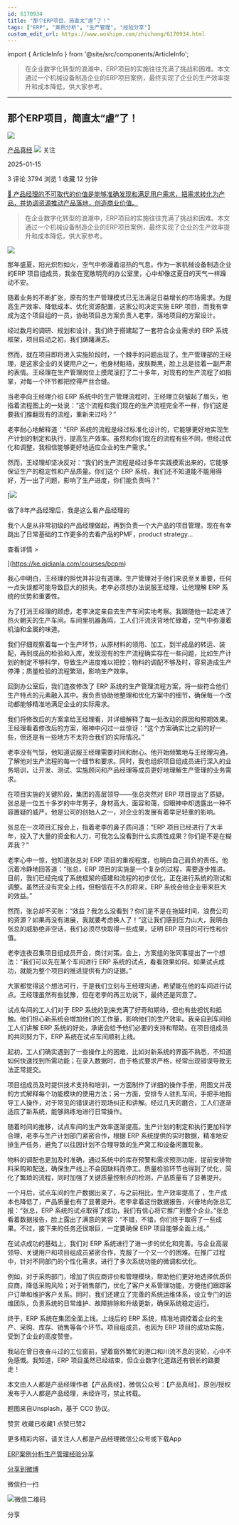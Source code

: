 ```yaml
---
id: 6170934
title: "那个ERP项目，简直太“虐”了！"
tags: ["ERP", "案例分析", "生产管理", "经验分享"]
custom_edit_url: https://www.woshipm.com/zhichang/6170934.html
---
```

import { ArticleInfo } from '@site/src/components/ArticleInfo';

<ArticleInfo
    author="产品真经"
    authorLink="https://www.woshipm.com/u/639200"
    published="2025-01-15"
    views={3794}
    comments={3}
    collects={1}
/>

> 在企业数字化转型的浪潮中，ERP项目的实施往往充满了挑战和困难。本文通过一个机械设备制造企业的ERP项目案例，最终实现了企业的生产效率提升和成本降低，供大家参考。

---

## 那个ERP项目，简直太“虐”了！

[![](https://image.woshipm.com/wp-files/2022/07/xrZHLiIaLteUDmWxhAsY.jpeg!/both/72x72)](https://www.woshipm.com/u/639200)

[产品真经](https://www.woshipm.com/u/639200) ![](https://static.woshipm.com/tag/1101_1@2x.png) 关注

2025-01-15

3 评论 3794 浏览 1 收藏 12 分钟

[🔗 产品经理的不可取代的价值是能够准确发现和满足用户需求，把需求转化为产品，并协调资源推动产品落地，创造商业价值。](https://ke.qidianla.com/courses/90pm)

> 在企业数字化转型的浪潮中，ERP项目的实施往往充满了挑战和困难。本文通过一个机械设备制造企业的ERP项目案例，最终实现了企业的生产效率提升和成本降低，供大家参考。

![](https://image.woshipm.com/2023/07/07/47087d62-1c97-11ee-94c6-00163e0b5ff3.jpg)

那年盛夏，阳光炽烈如火，空气中弥漫着湿热的气息。作为一家机械设备制造企业的ERP 项目组成员，我坐在宽敞明亮的办公室里，心中却像这夏日的天气一样躁动不安。

随着业务的不断扩张，原有的生产管理模式已无法满足日益增长的市场需求。为提高生产效率、降低成本、优化资源配置，这家公司决定实施 ERP 项目，而我有幸成为这个项目组的一员，协助项目总方案负责人老李，落地项目的方案设计。

经过数月的调研、规划和设计，我们终于搭建起了一套符合企业需求的 ERP 系统框架，项目启动之初，我们踌躇满志。

然而，就在项目即将进入实施阶段时，一个棘手的问题出现了。生产管理部的王经理，是这家企业的关键用户之一，他身材魁梧，皮肤黝黑，脸上总是挂着一副严肃的表情。王经理在生产管理岗位上摸爬滚打了二十多年，对现有的生产流程了如指掌，对每一个环节都把控得严丝合缝。

当老李向王经理介绍 ERP 系统中的生产管理流程时，王经理立刻皱起了眉头，他指着流程图上的一处说：“这个流程和我们现在的生产流程完全不一样，你们这是要我们推翻现有的流程，重新来过吗？”

老李耐心地解释道：“ERP 系统的流程是经过标准化设计的，它能够更好地实现生产计划的制定和执行，提高生产效率。虽然和你们现在的流程有些不同，但经过优化和调整，我相信能够更好地适应企业的生产需求。”

然而，王经理却坚决反对：“我们的生产流程是经过多年实践摸索出来的，它能够保证生产的稳定性和产品质量。你们这个 ERP 系统，我们还不知道能不能用得好，万一出了问题，影响了生产进度，你们能负责吗？”

[![](https://image.woshipm.com/2023/08/02/bf59b8ba-30e4-11ee-88e7-00163e0b5ff3.png)

做了8年产品经理后，我是这么看产品经理的

我个人是从非常初级的产品经理做起，再到负责一个大产品的项目管理，现在有幸跳出了日常基础的工作更多的去看产品的PMF，product strategy...

查看详情 >

](https://ke.qidianla.com/courses/bcpm)

我心中明白，王经理的担忧并非没有道理。生产管理对于他们来说至关重要，任何一点失误都可能导致巨大的损失。老李必须想办法说服王经理，让他理解 ERP 系统的优势和重要性。

为了打消王经理的顾虑，老李决定亲自去生产车间实地考察。我跟随他一起走进了热火朝天的生产车间。车间里机器轰鸣，工人们汗流浃背地忙碌着，空气中弥漫着机油和金属的味道。

我们仔细观察着每一个生产环节，从原材料的领用、加工，到半成品的转运、装配，再到成品的检验和入库，发现现有的生产流程确实存在一些问题，比如生产计划的制定不够科学，导致生产进度难以把控；物料的调配不够及时，容易造成生产停滞；质量检验的流程繁琐，影响生产效率。

回到办公室后，我们连夜修改了 ERP 系统的生产管理流程方案，将一些符合他们生产特点的元素融入其中。我负责协助他整理和优化方案中的细节，确保每一个改动都能够精准地满足企业的实际需求。

我们将修改后的方案拿给王经理看，并详细解释了每一处改动的原因和预期效果。王经理看着修改后的方案，眼神中闪过一丝惊讶：“这个方案确实比之前的好一些，但还是有一些地方不太符合我们的实际情况。”

老李没有气馁，他知道说服王经理需要时间和耐心。他开始频繁地与王经理沟通，了解他对生产流程的每一个细节和要求。同时，我也组织项目组成员进行深入的业务培训，让开发、测试、实施顾问和产品经理等成员更好地理解生产管理的业务需求。

在项目实施的关键阶段，集团的高层领导——张总突然对 ERP 项目提出了质疑。张总是一位五十多岁的中年男子，身材高大，面容和蔼，但眼神中却透露出一种不容置疑的威严。他是公司的创始人之一，对企业的发展有着举足轻重的影响。

张总在一次项目汇报会上，指着老李的鼻子质问道：“ERP 项目已经进行了大半年，投入了大量的资金和人力，可我怎么没看到什么实质性成果？你们是不是在糊弄我？”

老李心中一惊，他知道张总对 ERP 项目的重视程度，也明白自己肩负的责任。他沉着冷静地回答道：“张总，ERP 项目的实施是一个复杂的过程，需要逐步推进。目前，我们已经完成了系统框架的搭建和流程的初步优化，正在进行系统的测试和调整。虽然还没有完全上线，但相信在不久的将来，ERP 系统会给企业带来巨大的效益。”

然而，张总却不买账：“效益？我怎么没看到？你们是不是在拖延时间，浪费公司的资源？如果再没有进展，我就要考虑换人了！”这让我们感到压力山大，我明白张总的威胁绝非空话，我们必须尽快取得一些成果，证明 ERP 项目的可行性和价值。

老李连夜召集项目组成员开会，商讨对策。会上，方案组的张同事提出了一个想法：“我们可以先在某个车间进行 ERP 系统的试点，看看效果如何。如果试点成功，就能为整个项目的推进提供有力的证据。”

大家都觉得这个想法可行，于是我们立刻与王经理沟通，希望能在他的车间进行试点。王经理虽然有些犹豫，但在老李的再三劝说下，最终还是同意了。

试点车间的工人们对于 ERP 系统的到来充满了好奇和期待，但也有些担忧和抵触。他们担心新系统会增加他们的工作量，影响他们的生产效率。我亲自到车间给工人们讲解 ERP 系统的好处，承诺会给予他们必要的支持和帮助。在项目组成员的共同努力下，ERP 系统在试点车间顺利上线。

起初，工人们确实遇到了一些操作上的困难，比如对新系统的界面不熟悉，不知道如何快速找到所需功能；在录入数据时，由于格式要求严格，经常出现错误导致无法正常提交。

项目组成员及时提供技术支持和培训，一方面制作了详细的操作手册，用图文并茂的方式解释每个功能模块的使用方法；另一方面，安排专人驻扎车间，手把手地指导工人操作，对于常见的错误进行现场纠正和讲解。经过几天的磨合，工人们逐渐适应了新系统，能够熟练地进行日常操作。

随着时间的推移，试点车间的生产效率逐渐提高。生产计划的制定和执行更加科学合理，老李与生产计划部门紧密合作，根据 ERP 系统提供的实时数据，精准地安排生产任务，避免了以往因计划不合理导致的生产窝工和设备闲置现象。

物料的调配也更加及时准确，通过系统中的库存预警和需求预测功能，提前安排物料采购和配送，确保生产线上不会因缺料而停工。质量检验环节也得到了优化，简化了繁琐的流程，同时加强了关键质量控制点的检测，产品质量有了显著提升。

一个月后，试点车间的生产数据出来了，与之前相比，生产效率提高了 ，生产成本也降低了，产品质量也有了显著提升。老李拿着这份数据报告，兴奋地向张总汇报：“张总，ERP 系统的试点取得了成功，我们有信心将它推广到整个企业。”张总看着数据报告，脸上露出了满意的笑容：“不错，不错，你们终于取得了一些成果。不过，接下来的任务还很艰巨，一定要确保 ERP 项目能够全面上线。”

在试点成功的基础上，我们对 ERP 系统进行了进一步的优化和完善。与企业高层领导、关键用户和项目组成员紧密合作，克服了一个又一个的困难。在推广过程中，针对不同部门的个性化需求，进行了多次系统功能的微调和优化。

例如，对于采购部门，增加了供应商评价和管理模块，帮助他们更好地选择优质供应商，降低采购风险；对于销售部门，优化了客户关系管理功能，方便他们跟踪客户订单和维护客户关系。同时，我们还建立了完善的系统运维体系，设立专门的运维团队，负责系统的日常维护、故障排除和升级更新，确保系统稳定运行。

终于，ERP 系统在集团全面上线。上线后的 ERP 系统，精准地调控着企业的生产、采购、库存、销售等各个环节。项目组成员，也因为 ERP 项目的成功实施，受到了企业的高度赞誉。

我站在曾日夜奋斗过的工位窗前，望着窗外繁忙的港口和川流不息的货轮，心中不免感慨。我知道，ERP 项目虽然已经结束，但企业数字化道路还有很长的路要走！

本文由人人都是产品经理作者【产品真经】，微信公众号：【产品真经】，原创/授权 发布于人人都是产品经理，未经许可，禁止转载。

题图来自Unsplash，基于 CC0 协议。

赞赏 收藏已收藏1 点赞已赞2

更多精彩内容，请关注人人都是产品经理微信公众号或下载App

[ERP](https://www.woshipm.com/tag/erp)[案例分析](https://www.woshipm.com/tag/%e6%a1%88%e4%be%8b%e5%88%86%e6%9e%90)[生产管理](https://www.woshipm.com/tag/%e7%94%9f%e4%ba%a7%e7%ae%a1%e7%90%86)[经验分享](https://www.woshipm.com/tag/%e7%bb%8f%e9%aa%8c%e5%88%86%e4%ba%ab)

[分享到微博](https://service.weibo.com/share/share.php?appkey=2775287854&title=那个ERP项目，简直太“虐”了！&url=https://www.woshipm.com/zhichang/6170934.html&pic=https://image.woshipm.com/2023/07/07/47087d62-1c97-11ee-94c6-00163e0b5ff3.jpg)

微信扫一扫

![微信二维码](https://api.pwmqr.com/qrcode/create/?url=https://www.woshipm.com/zhichang/6170934.html)

分享